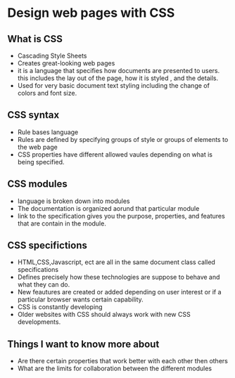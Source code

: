 # Design web pages with CSS

## What is CSS
- Cascading Style Sheets
- Creates great-looking web pages
- it is a language that specifies how documents are presented to users. this includes the lay out of the page, how it is styled , and the details.
- Used for very basic document text styling including the change of colors and font size.

## CSS syntax
- Rule bases language 
- Rules are defined by specifying groups of style or groups of elements to the web page
- CSS properties have different allowed vaules depending on what is being specified.

## CSS modules 
- language is broken down into modules 
- The documentation is organized aorund that particular module 
- link to the specification gives you the purpose, properties, and features that are contain in the module.

## CSS specifictions
- HTML,CSS,Javascript, ect are all in the same document class called specifications
- Defines precisely how these technologies are suppose to behave and what they can do.
- New feautures are created or added depending on user interest or if a particular browser wants certain capability.
- CSS is constantly developing 
- Older websites with CSS should always work with new CSS developments.


## Things I want to know more about 
- Are there certain properties that work better with each other then others
- What are the limits for collaboration between the different modules